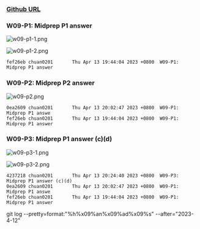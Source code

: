 ### [Github URL](https://github.com/Chuan0201/1112-1N-js-demo-211410302.git)

### W09-P1: Midprep P1 answer

![w09-p1-1.png](https://yklkxuvilcamlqqnhytw.supabase.co/storage/v1/object/public/thu211410302/w09/w09p1-1.png?t=2023-04-13T11%3A54%3A03.620Z)

![w09-p1-2.png](https://yklkxuvilcamlqqnhytw.supabase.co/storage/v1/object/public/thu211410302/w09/w09p1-2.png?t=2023-04-13T12%3A02%3A06.308Z)

```
fef26eb chuan0201       Thu Apr 13 19:44:04 2023 +0800  W09-P1: Midprep P1 answer
```

### W09-P2: Midprep P2 answer

![w09-p2.png](https://yklkxuvilcamlqqnhytw.supabase.co/storage/v1/object/public/thu211410302/w09/w09-p2.png?t=2023-04-13T12%3A02%3A23.046Z)

```
0ea2609 chuan0201       Thu Apr 13 20:02:47 2023 +0800  W09-P1: Midprep P1 answe
fef26eb chuan0201       Thu Apr 13 19:44:04 2023 +0800  W09-P1: Midprep P1 answer
```

### W09-P3: Midprep P1 answer (c)(d)

![w09-p3-1.png](https://yklkxuvilcamlqqnhytw.supabase.co/storage/v1/object/public/thu211410302/w09/w09-p3-1.png?t=2023-04-13T12%3A22%3A54.277Z)

![w09-p3-2.png](https://yklkxuvilcamlqqnhytw.supabase.co/storage/v1/object/public/thu211410302/w09/w09p3-2.png?t=2023-04-13T12%3A23%3A27.243Z)

```
4237218 chuan0201       Thu Apr 13 20:24:40 2023 +0800  W09-P3: Midprep P1 answer (c)(d)
0ea2609 chuan0201       Thu Apr 13 20:02:47 2023 +0800  W09-P1: Midprep P1 answe
fef26eb chuan0201       Thu Apr 13 19:44:04 2023 +0800  W09-P1: Midprep P1 answer
```

git log --pretty=format:"%h%x09%an%x09%ad%x09%s" --after="2023-4-12"
